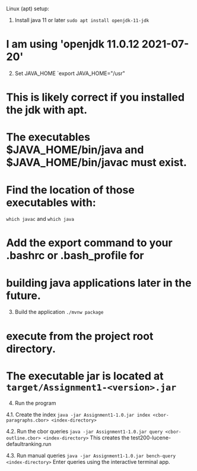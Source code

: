 Linux (apt) setup:

1. Install java 11 or later
`sudo apt install openjdk-11-jdk`

# I am using 'openjdk 11.0.12 2021-07-20'

2. Set JAVA_HOME
`export JAVA_HOME="/usr"
# This is likely correct if you installed the jdk with apt.
# The executables $JAVA_HOME/bin/java and $JAVA_HOME/bin/javac must exist.
# Find the location of those executables with:
`which javac` and `which java`

# Add the export command to your .bashrc or .bash_profile for
# building java applications later in the future.

3. Build the application
`./mvnw package`
# execute from the project root directory.
# The executable jar is located at `target/Assignment1-<version>.jar`

4. Run the program

4.1. Create the index
`java -jar Assignment1-1.0.jar index <cbor-paragraphs.cbor> <index-directory>`

4.2. Run the cbor queries
`java -jar Assignment1-1.0.jar query <cbor-outline.cbor> <index-directory>`
This creates the test200-lucene-defaultranking.run

4.3. Run manual queries
`java -jar Assignment1-1.0.jar bench-query <index-directory>`
Enter queries using the interactive terminal app.
